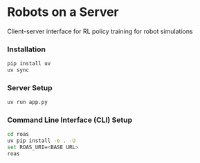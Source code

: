 # Robots on a Server

Client-server interface for RL policy training for robot simulations

### Installation

```bash
pip install uv
uv sync
```

### Server Setup

```bash
uv run app.py
```

### Command Line Interface (CLI) Setup

```bash
cd roas
uv pip install -e . -U
set ROAS_URI=<BASE URL>
roas
```
